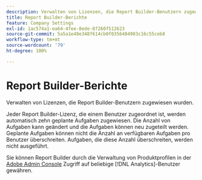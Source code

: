 ```yaml
---
description: Verwalten von Lizenzen, die Report Builder-Benutzern zugewiesen wurden.
title: Report Builder-Berichte
feature: Company Settings
exl-id: 1ac574a1-ea64-4fee-8ede-87260f512623
source-git-commit: 5a5a1e48e348f614cb0f0356404903c16c55ceb8
workflow-type: tm+mt
source-wordcount: '79'
ht-degree: 100%

---
```


# Report Builder-Berichte

Verwalten von Lizenzen, die Report Builder-Benutzern zugewiesen wurden.

Jeder Report Builder-Lizenz, die einem Benutzer zugeordnet ist, werden automatisch zehn geplante Aufgaben zugewiesen. Die Anzahl von Aufgaben kann geändert und die Aufgaben können neu zugeteilt werden. Geplante Aufgaben können nicht die Anzahl an verfügbaren Aufgaben pro Benutzer überschreiten. Aufgaben, die diese Anzahl überschreiten, werden nicht ausgeführt.

Sie können Report Builder durch die Verwaltung von Produktprofilen in der [Adobe Admin Console](/help/admin/admin-console/home.md) Zugriff auf beliebige [!DNL Analytics]-Benutzer gewähren.
